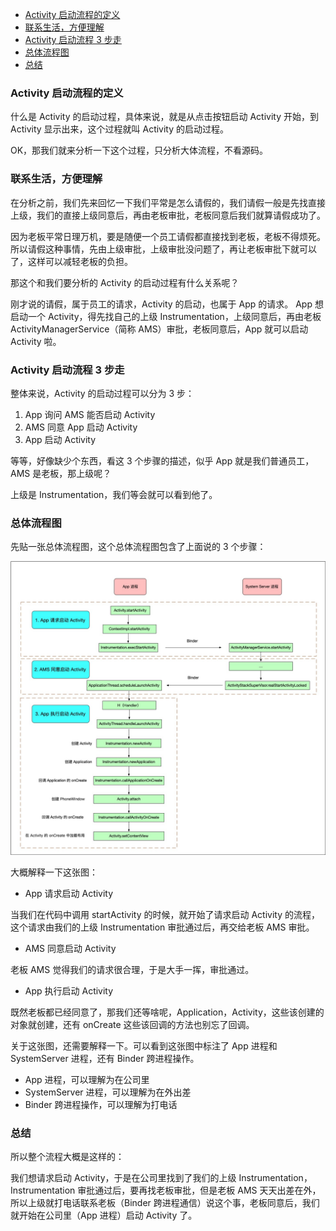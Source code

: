 <!-- TOC -->

- [Activity 启动流程的定义](#activity-启动流程的定义)
- [联系生活，方便理解](#联系生活方便理解)
- [Activity 启动流程 3 步走](#activity-启动流程-3-步走)
- [总体流程图](#总体流程图)
- [总结](#总结)

<!-- /TOC -->

### Activity 启动流程的定义

什么是 Activity 的启动过程，具体来说，就是从点击按钮启动 Activity 开始，到 Activity 显示出来，这个过程就叫 Activity 的启动过程。

OK，那我们就来分析一下这个过程，只分析大体流程，不看源码。

### 联系生活，方便理解

在分析之前，我们先来回忆一下我们平常是怎么请假的，我们请假一般是先找直接上级，我们的直接上级同意后，再由老板审批，老板同意后我们就算请假成功了。

因为老板平常日理万机，要是随便一个员工请假都直接找到老板，老板不得烦死。所以请假这种事情，先由上级审批，上级审批没问题了，再让老板审批下就可以了，这样可以减轻老板的负担。

那这个和我们要分析的 Activity 的启动过程有什么关系呢？

刚才说的请假，属于员工的请求，Activity 的启动，也属于 App 的请求。
App 想启动一个 Activity，得先找自己的上级 Instrumentation，上级同意后，再由老板 ActivityManagerService（简称 AMS）审批，老板同意后，App 就可以启动 Activity 啦。

### Activity 启动流程 3 步走

整体来说，Activity 的启动过程可以分为 3 步：

1. App 询问 AMS 能否启动 Activity
2. AMS 同意 App 启动 Activity
3. App 启动 Activity

等等，好像缺少个东西，看这 3 个步骤的描述，似乎 App 就是我们普通员工，AMS 是老板，那上级呢？

上级是 Instrumentation，我们等会就可以看到他了。

### 总体流程图

先贴一张总体流程图，这个总体流程图包含了上面说的 3 个步骤：

![](image/how_activity_start_simple.jpg)

大概解释一下这张图：

- App 请求启动 Activity

当我们在代码中调用 startActivity 的时候，就开始了请求启动 Activity 的流程，这个请求由我们的上级 Instrumentation 审批通过后，再交给老板 AMS 审批。

- AMS 同意启动 Activity

老板 AMS 觉得我们的请求很合理，于是大手一挥，审批通过。

- App 执行启动 Activity

既然老板都已经同意了，那我们还等啥呢，Application，Activity，这些该创建的对象就创建，还有 onCreate 这些该回调的方法也别忘了回调。

关于这张图，还需要解释一下。可以看到这张图中标注了 App 进程和 SystemServer 进程，还有 Binder 跨进程操作。

- App 进程，可以理解为在公司里
- SystemServer 进程，可以理解为在外出差
- Binder 跨进程操作，可以理解为打电话

### 总结

所以整个流程大概是这样的：

我们想请求启动 Activity，于是在公司里找到了我们的上级 Instrumentation，Instrumentation 审批通过后，要再找老板审批，但是老板 AMS 天天出差在外，所以上级就打电话联系老板（Binder 跨进程通信）说这个事，老板同意后，我们就开始在公司里（App 进程）启动 Activity 了。